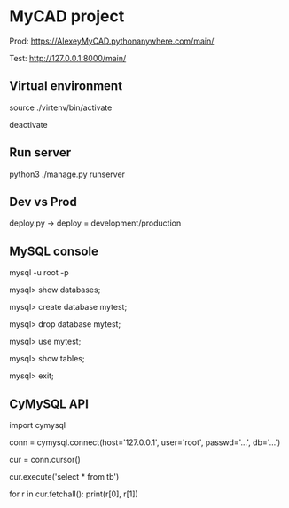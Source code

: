 # MyCAD project

Prod: https://AlexeyMyCAD.pythonanywhere.com/main/

Test: http://127.0.0.1:8000/main/

## Virtual environment

source ./virtenv/bin/activate

deactivate


## Run server

python3 ./manage.py runserver


## Dev vs Prod

deploy.py -> deploy = development/production

## MySQL console

mysql -u root -p

mysql> show databases;

mysql> create database mytest;

mysql> drop database mytest;

mysql> use mytest;

mysql> show tables;

mysql> exit;

## CyMySQL API

import cymysql

conn = cymysql.connect(host='127.0.0.1', user='root', passwd='...', db='...')

cur = conn.cursor()

cur.execute('select * from tb')

for r in cur.fetchall(): print(r[0], r[1])
